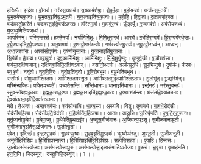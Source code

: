 

  
हरिःॐ। इन्द्रं॑वः। वो॒नरः॑। नर॑स्स॒ख्याय॑। स॒ख्याय॑शेपुः। शे॒पु॒र्म॒हः। म॒होयन्तः॑। यन्त॑स्सुम॒तये॑। सु॒म॒तये॑चका॒नाः। सु॒म॒तय॒इति॑सु॒ऽम॒तये॑। च॒का॒नाइति॑च॒का॒नाः।। म॒होहि। हिदा॒ता। दा॒तावज्र॑हस्तः। वज्र॑हस्तो॒हस्ति॑। वज्र॑हस्त॒इति॒वज्र॑ऽहस्तः। हस्ति॑म॒हां। म॒हामु॑र॒ण्वं। ऊँ॒इत्यूँ॑। र॒ण्वमव॑से। अव॑सेयजध्वं। य॒ज॒ध्व॒मिति॑यजध्वं।।  
आयस्मि॑न्। यस्मि॒न्हस्ते॑। हस्ते॒नर्या॑। नर्या॑मिमि॒क्षुः। मि॒मि॒क्षुरा॒रथे॑। आरथे॑। ऱथे॑हिर॒ण्यये॑। हि॒र॒ण्यये॑रथे॒ष्ठाः। र॒थे॒स्थाइति॑र॒थे॒ऽस्थाः।। आर॒शमयः॑। र॒श्मयो॒गभ॑स्त्योः। गभ॑स्त्योस्थू॒रयः॑। स्थू॒रयो॒राध्व॑न्। आध्व॑न्। अ॒ध्व॒न्नश्वा॑सः। अश्वा॑सो॒वृष॑णः। वृष॑णोयुजा॒नाः। यु॒जा॒नाइति॑यु॒जा॒नाः।।  
श्रि॒येते॑। ते॒पादा॑। पादा॒दुवः॑। दुव॒आमि॑मिक्षुः। आमि॑मिक्षुः। मि॒मि॒क्षु॒र्धृ॒ष्णुः। धृ॒ष्णुर्व॒ज्री। व॒ज्रीशव॑सा। शव॑सा॒दक्षि॑णावान्। दक्षि॑णवा॒निति॒दक्षि॑णऽवान्।। वसा॑नो॒अत्कं॑। अत्कं॑सुर॒भिं। सु॒र॒भिन्दृ॒शे। दृ॒शेकं। कंस्वः॑। स्व॒१॒॑र्ण। ननृ॑तो। नृ॒त॒वि॒षि॒रः। नृ॒तो॒इति॑नृतो। इ॒षि॒रोब॑भूथ। ब॒भू॒थेति॑बभूथ।।  
ससोमः॑। सोम॒आमि॑श्लतमः। आमि॑श्लतमस्सु॒तः। आमि॑श्लतम॒इत्यामि॑श्लऽतमः। सु॒तोभू॑त्। भू॒द्यस्मि॑न्। यस्मि॑न्प॒क्तिः। प॒क्तिःप॒च्यते॑। प॒च्यते॒सन्ति॑। सन्ति॑धा॒नाः। धा॒नाइति॑धा॒नाः।। इन्द्रं॒नरः॑। नर॑स्तु॒वन्तः॑। स्तु॒वन्तो॑ब्रह्मका॒राः। ब्र॒ह्म॒का॒राउ॒क्था। ब्र॒ह्मका॒राइति॑ब्र॒ह्म॒ऽका॒राः। उ॒क्थाशंस॑न्तः। शंस॑तोदे॒ववा॑ततमाः। दे॒ववा॑ततमा॒इति॑दे॒ववा॑तऽतमाः।।  
नते॑। ते॒अन्तः॑। अन्त॒श्शव॑सः। शव॑सोधायि। धा॒य्य॒स्य। अ॒स्यवि। वितु। तुबा॑बधे। बा॒ब॒धे॒रोद॑सी। रोद॑सीमहि॒त्वा। रोद॑सीइति॒रोद॑सी। म॒हि॒त्वेति॑म॒हि॒ऽत्वा।। आताः। तासू॒रिः। सू॒रिःपृ॑णति। पृ॒ण॒ति॒तूतु॑जानः। तूतु॑जानोयू॒थेव॑। यू॒थेवा॒प्सु। यू॒थेवेति॑यू॒थाऽइ॑व। अ॒प्सुस॒मीज॑मानः। अ॒प्स्वित्य॒प्ऽसु। स॒मीज॑मानऊ॒ती। स॒मीज॑मान॒इति॑सं॒ऽईज॑मानः। ऊ॒तीत्यू॒ती।।  
ए॒वेत्। इदिन्द्रः॑। इन्द्र॑स्सु॒हवः॑। सु॒हव॑ऋ॒ष्वः। सु॒हव॒इति॑सु॒ऽहवः॑। ऋ॒ष्वोअ॑स्तु। अ॒स्तू॒ती। ऊ॒तीअनू॑ती। अनू॑तीहिरिशि॒प्रः। हि॒रि॒शि॒प्रस्सत्वा॑। हि॒रि॒शि॒प्रइति॑हि॒रि॒ऽशि॒प्रः। सत्वेति॒सत्वा॑।। ए॒वाहि। हिजा॒तः। जा॒तोअस॑मात्योजाः। अस॑मात्योजाःपु॒रु। अस॑मात्योजा॒इत्यस॑मातिऽओजाः। पु॒रूच॑। च॒वृ॒त्रा। वृ॒त्राह॑नति। ह॒न॒ति॒नि। निदस्यू॑न्। दस्यू॒निति॒दस्यू॑न्।। 1 ।।  
